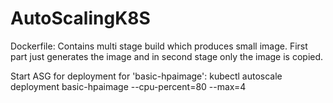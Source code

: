 # AutoScalingK8S

Dockerfile: Contains multi stage build which produces small image. First part just generates the image and in second stage only the image is copied.


Start ASG for deployment for 'basic-hpaimage': kubectl autoscale deployment basic-hpaimage --cpu-percent=80  --max=4
